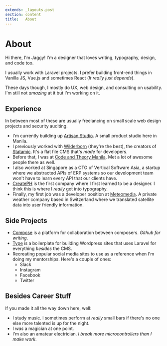 ```yaml
---
extends: _layouts.post
section: content
title:   About
---
```


# About

Hi there, I'm Jaggy! I'm a designer that loves writing, typography, design, and code too.

I usually work with Laravel projects. I prefer building front-end things in Vanilla JS, Vue.js and sometimes React (_It really just depends_).

These days though, I mostly do UX, web design, and consulting on usability. I'm still not _amazing_ at it but I'm working on it.

## Experience
In between most of these are usually freelancing on small scale web design projects and security auditing.

- I'm currently building up [Artisan Studio](https://artisan.studio). A small product studio here in Manila.
- I previously worked with [Wilderborn](https://wilderborn.com) (they're the best), the creators of [Statamic](https://statamic.com). It's a flat file CMS that's _made_ for developers.
- Before that, I was at [Code and Theory Manila](http://codeandtheory.com/). Met a lot of awesome people there as well.
- I also worked at Singapore as a CTO of Vertical Software Asia, a startup where we abstracted APIs of ERP systems so our development team won't have to learn every API that our clients have.
- [CreatePH](https://create.ph) is the first company where I first learned to be a designer. I think this is where I _really_ got into typography.
- Finally, my first job was a developer position at [Meteomedia](#). A private weather company based in Switzerland where we translated satellite data into user friendly information.

## Side Projects
- [Compose](https://compose.fm) is a platform for collaboration between composers. _Github for writing_.
- [Type](https://github.com/artisanstudio/type) is a boilerplate for building Wordpress sites that uses Laravel for everything _besides_ the CMS.
- Recreating popular social media sites to use as a reference when I'm doing my mentorships. Here's a couple of ones:
    - Slack
    - Instagram
    - Facebook
    - Twitter

## Besides Career Stuff

If you made it all the way down here, well:
- I study music. I sometimes perform at _really_ small bars if there's no one else more talented is up for the night.
- I _was_ a magician at one point.
- I'm also an amateur electrician. _I break more microcontrollers than I make work_.